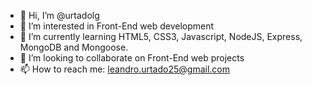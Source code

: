 - 👋 Hi, I’m @urtadolg
- 👀 I’m interested in Front-End web development
- 🌱 I’m currently learning HTML5, CSS3, Javascript, NodeJS, Express, MongoDB and Mongoose.
- 💞️ I’m looking to collaborate on Front-End web projects
- 📫 How to reach me: leandro.urtado25@gmail.com
